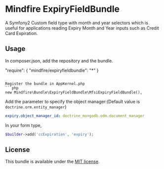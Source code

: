 Mindfire ExpiryFieldBundle
==================

A Symfony2 Custom field type with month and year selectors which is useful for applications reading Expiry Month and Year inputs such as Credit Card Expiration.

Usage
-------
In composer.json, add the repository and the bundle.

    
 "require": {
        "mindfire/expiryfieldbundle": "*"
    }
```

Register the bundle in AppKernel.php
```php
new Mindfire\Bundle\ExpiryFieldBundle\MfsiExpiryFieldBundle(),
```

Add the parameter to specify the object manager:(Default value is `doctrine.orm.entity_manager`)
```yaml
expiry.object_manager_id: doctrine_mongodb.odm.document_manager
```

In your form type,
```php
$builder->add('ccExpiration', 'expiry');
```




License
-------

This bundle is available under the [MIT license](Resources/meta/LICENSE).

